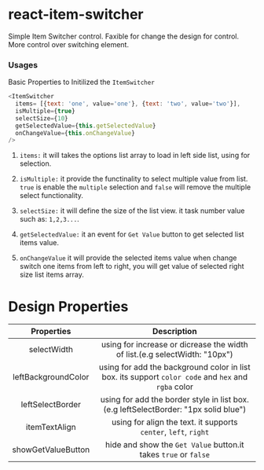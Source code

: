 # react-item-switcher

Simple Item Switcher control. Faxible for change the design for control. More control over switching element.

### Usages

Basic Properties to Initilized the `ItemSwitcher`

```javascript
<ItemSwitcher
  items= [{text: 'one', value='one'}, {text: 'two', value='two'}],
  isMultiple={true}
  selectSize={10}
  getSelectedValue={this.getSelectedValue}
  onChangeValue={this.onChangeValue}
/>
```

1. `items:` it will takes the options list array to load in left side list, using for selection.

2. `isMultiple:` it provide the functinality to select multiple value from list. `true` is enable the `multiple` selection
   and `false` will remove the multiple select functionality.

3. `selectSize:` it will define the size of the list view. it task number value such as: `1,2,3...`.

4. `getSelectedValue:` it an event for `Get Value` button to get selected list items value.

5. `onChangeValue` it will provide the selected items value when change switch one items from left to right, you will get value of
   selected right size list items array.

# Design Properties

|     Properties      |                                             Description                                             |
| :-----------------: | :-------------------------------------------------------------------------------------------------: |
|     selectWidth     |             using for increase or dicrease the width of list.(e.g selectWidth: "10px")              |
| leftBackgroundColor | using for add the background color in list box. its support `color code` and `hex` and `rgba` color |
|  leftSelectBorder   |        using for add the border style in list box. (e.g leftSelectBorder: "1px solid blue")         |
|    itemTextAlign    |                   using for align the text. it supports `center`, `left`, `right`                   |
| showGetValueButton  |                   hide and show the `Get Value` button.it takes `true` or `false`                   |
